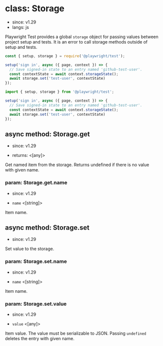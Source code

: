 # class: Storage
* since: v1.29
* langs: js

Playwright Test provides a global `storage` object for passing values between project setup and tests. It is
an error to call storage methods outside of setup and tests.

```js tab=js-js
const { setup, storage } = require('@playwright/test');

setup('sign in', async ({ page, context }) => {
  // Save signed-in state to an entry named 'github-test-user'.
  const contextState = await context.storageState();
  await storage.set('test-user', contextState)
});
```

```js tab=js-ts
import { setup, storage } from '@playwright/test';

setup('sign in', async ({ page, context }) => {
  // Save signed-in state to an entry named 'github-test-user'.
  const contextState = await context.storageState();
  await storage.set('test-user', contextState)
});
```

## async method: Storage.get
* since: v1.29
- returns: <[any]>

Get named item from the storage. Returns undefined if there is no value with given name.

### param: Storage.get.name
* since: v1.29
- `name` <[string]>

Item name.

## async method: Storage.set
* since: v1.29

Set value to the storage.

### param: Storage.set.name
* since: v1.29
- `name` <[string]>

Item name.

### param: Storage.set.value
* since: v1.29
- `value` <[any]>

Item value. The value must be serializable to JSON. Passing `undefined` deletes the entry with given name.

